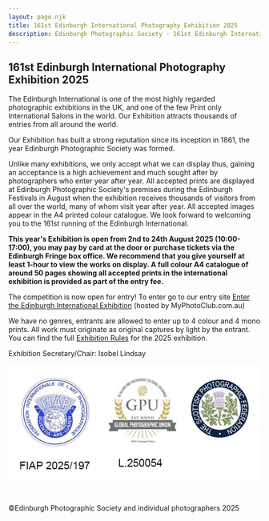 ```yaml
---
layout: page.njk
title: 161st Edinburgh International Photography Exhibition 2025
description: Edinburgh Photographic Society - 161st Edinburgh International Photography Exhibition 2025
---
```


## 161st Edinburgh International Photography Exhibition 2025

The Edinburgh International is one of the most highly regarded photographic exhibitions in the UK, and one of the few Print only International Salons in the world. Our Exhibition attracts thousands of entries from all around the world.

Our Exhibition has built a strong reputation since its inception in 1861, the year Edinburgh Photographic Society was formed.

Unlike many exhibitions, we only accept what we can display thus, gaining an acceptance is a high achievement and much sought after by photographers who enter year after year. All accepted prints are displayed at Edinburgh Photographic Society's premises during the Edinburgh Festivals in August when the exhibition receives thousands of visitors from all over the world, many of whom visit year after year. All accepted images appear in the A4 printed colour catalogue. We look forward to welcoming you to the 161st running of the Edinburgh International.

**This year's Exhibition is open from 2nd to 24th August 2025 (10:00-17:00), you may pay by card at the door or purchase tickets via the Edinburgh Fringe box office. We recommend that you give yourself at least 1-hour to view the works on display. A full colour A4 catalogue of around 50 pages showing all accepted prints in the international exhibition is provided as part of the entry fee.**

The competition is now open for entry! To enter go to our entry site [Enter the Edinburgh International Exhibition](https://edinburghprint.myphotoclub.com.au/) (hosted by MyPhotoClub.com.au)

We have no genres, entrants are allowed to enter up to 4 colour and 4 mono prints. All work must originate as original captures by light by the entrant. You can find the full [Exhibition Rules](https://www.dropbox.com/scl/fi/ru6bx5xeijdwucwsnbzms/Edinburgh-International-Rules-2024_Issue_2.3.pdf?rlkey=h63coisufw32534sn03i6usk6&dl=0) for the 2025 exhibition.

Exhibition Secretary/Chair: Isobel Lindsay

![](images/images-2025-small.jpg)

![](data:image/gif;base64,R0lGODlhAQABAAAAACH5BAEKAAEALAAAAAABAAEAAAICTAEAOw==)

<p class="text-sm mt-12">©Edinburgh Photographic Society and individual photographers 2025</p>